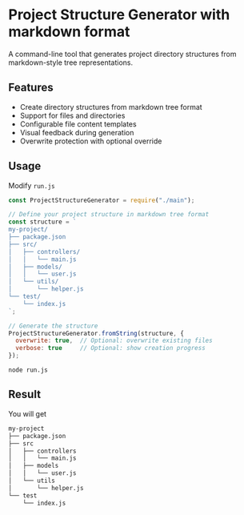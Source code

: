 # Project Structure Generator with markdown format

A command-line tool that generates project directory structures from markdown-style tree representations.

## Features

- Create directory structures from markdown tree format
- Support for files and directories
- Configurable file content templates
- Visual feedback during generation
- Overwrite protection with optional override

## Usage

Modify `run.js`

```Javascript
const ProjectStructureGenerator = require("./main");

// Define your project structure in markdown tree format
const structure = `
my-project/
├── package.json
├── src/
│   ├── controllers/
│   │   └── main.js
│   ├── models/
│   │   └── user.js
│   └── utils/
│       └── helper.js
└── test/
    └── index.js
`;

// Generate the structure
ProjectStructureGenerator.fromString(structure, {
  overwrite: true,  // Optional: overwrite existing files
  verbose: true     // Optional: show creation progress
});
```

```
node run.js
```

## Result

You will get

```Markdown
my-project
├── package.json
├── src
│   ├── controllers
│   │   └── main.js
│   ├── models
│   │   └── user.js
│   └── utils
│       └── helper.js
└── test
    └── index.js
```